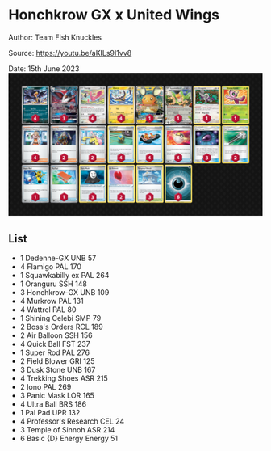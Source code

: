 # Honchkrow GX x United Wings

Author: Team Fish Knuckles

Source: <https://youtu.be/aKILs9I1vv8>

Date: 15th June 2023
![decklist](../../images/PAL/Honchkrow%20GX%20x%20United%20Wings/1-%20Honchkrow%20GX%20x%20United%20Wings.png)

## List

* 1 Dedenne-GX UNB 57
* 4 Flamigo PAL 170
* 1 Squawkabilly ex PAL 264
* 1 Oranguru SSH 148
* 3 Honchkrow-GX UNB 109
* 4 Murkrow PAL 131
* 4 Wattrel PAL 80
* 1 Shining Celebi SMP 79
* 2 Boss's Orders RCL 189
* 2 Air Balloon SSH 156
* 4 Quick Ball FST 237
* 1 Super Rod PAL 276
* 2 Field Blower GRI 125
* 3 Dusk Stone UNB 167
* 4 Trekking Shoes ASR 215
* 2 Iono PAL 269
* 3 Panic Mask LOR 165
* 4 Ultra Ball BRS 186
* 1 Pal Pad UPR 132
* 4 Professor's Research CEL 24
* 3 Temple of Sinnoh ASR 214
* 6 Basic {D} Energy Energy 51

